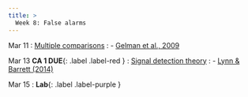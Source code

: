 ```yaml
---
title: >
  Week 8: False alarms
---
```


Mar 11
: [Multiple comparisons](#)
  : - [Gelman et al., 2009](http://www.stat.columbia.edu/~gelman/research/published/multiple2f.pdf)
  
Mar 13 **CA 1 DUE**{: .label .label-red }
: [Signal detection theory](https://bookdown.org/danbarch/psy_207_advanced_stats_I/signal-detection-theory.html)
  : - [Lynn & Barrett (2014)](https://www.affective-science.org/pubs/2014/lynn-barrett-2014.pdf)

Mar 15
: **Lab**{: .label .label-purple } 
